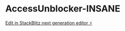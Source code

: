 # AccessUnblocker-INSANE

[Edit in StackBlitz next generation editor ⚡️](https://stackblitz.com/~/github.com/FlixifyTVisbackformoregithub/AccessUnblocker-INSANE)